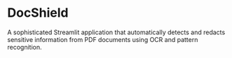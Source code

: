 # DocShield
A sophisticated Streamlit application that automatically detects and redacts sensitive information from PDF documents using OCR and pattern recognition.
